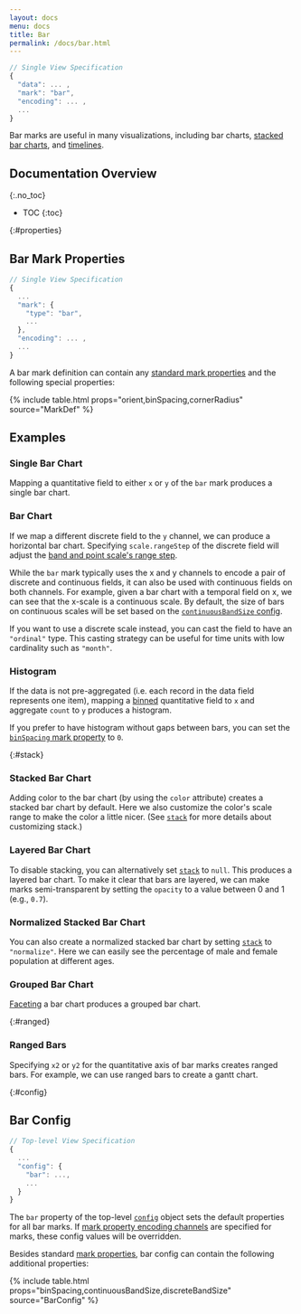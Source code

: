 ```yaml
---
layout: docs
menu: docs
title: Bar
permalink: /docs/bar.html
---
```


```js
// Single View Specification
{
  "data": ... ,
  "mark": "bar",
  "encoding": ... ,
  ...
}
```

Bar marks are useful in many visualizations, including bar charts, [stacked bar charts](#stack), and [timelines](#ranged).

## Documentation Overview

{:.no_toc}

<!-- prettier-ignore -->
- TOC
{:toc}

{:#properties}

## Bar Mark Properties

```js
// Single View Specification
{
  ...
  "mark": {
    "type": "bar",
    ...
  },
  "encoding": ... ,
  ...
}
```

A bar mark definition can contain any [standard mark properties](mark.html#mark-def) and the following special properties:

{% include table.html props="orient,binSpacing,cornerRadius" source="MarkDef" %}

## Examples

### Single Bar Chart

Mapping a quantitative field to either `x` or `y` of the `bar` mark produces a single bar chart.

<span class="vl-example" data-name="bar_1d"></span>

### Bar Chart

If we map a different discrete field to the `y` channel, we can produce a horizontal bar chart. Specifying `scale.rangeStep` of the discrete field will adjust the [band and point scale's range step](scale.html#band).

<span class="vl-example" data-name="bar_aggregate"></span>

While the `bar` mark typically uses the x and y channels to encode a pair of discrete and continuous fields, it can also be used with continuous fields on both channels. For example, given a bar chart with a temporal field on x, we can see that the x-scale is a continuous scale. By default, the size of bars on continuous scales will be set based on the [`continuousBandSize` config](#config).

<span class="vl-example" data-name="bar_month_temporal"></span>

If you want to use a discrete scale instead, you can cast the field to have an `"ordinal"` type. This casting strategy can be useful for time units with low cardinality such as `"month"`.

<span class="vl-example" data-name="bar_month"></span>

### Histogram

If the data is not pre-aggregated (i.e. each record in the data field represents one item), mapping a [binned](bin.html) quantitative field to `x` and aggregate `count` to `y` produces a histogram.

<span class="vl-example" data-name="histogram"></span>

If you prefer to have histogram without gaps between bars, you can set the [`binSpacing` mark property](#properties) to `0`.

<span class="vl-example" data-name="histogram_no_spacing"></span>

{:#stack}

### Stacked Bar Chart

Adding color to the bar chart (by using the `color` attribute) creates a stacked bar chart by default. Here we also customize the color's scale range to make the color a little nicer. (See [`stack`](stack.html) for more details about customizing stack.)

<span class="vl-example" data-name="stacked_bar_population"></span>

### Layered Bar Chart

To disable stacking, you can alternatively set [`stack`](stack.html) to `null`. This produces a layered bar chart. To make it clear that bars are layered, we can make marks semi-transparent by setting the `opacity` to a value between 0 and 1 (e.g., `0.7`).

<span class="vl-example" data-name="bar_layered_transparent"></span>

### Normalized Stacked Bar Chart

<!-- TODO: better explain this -->

You can also create a normalized stacked bar chart by setting [`stack`](stack.html) to `"normalize"`. Here we can easily see the percentage of male and female population at different ages.

<span class="vl-example" data-name="stacked_bar_normalize"></span>

### Grouped Bar Chart

<!-- TODO: better explain this -->

[Faceting](facet.html) a bar chart produces a grouped bar chart.

<span class="vl-example" data-name="bar_grouped"></span>

{:#ranged}

### Ranged Bars

Specifying `x2` or `y2` for the quantitative axis of bar marks creates ranged bars. For example, we can use ranged bars to create a gantt chart.

<span class="vl-example" data-name="bar_gantt"></span>

{:#config}

## Bar Config

```js
// Top-level View Specification
{
  ...
  "config": {
    "bar": ...,
    ...
  }
}
```

The `bar` property of the top-level [`config`](config.html) object sets the default properties for all bar marks. If [mark property encoding channels](encoding.html#mark-prop) are specified for marks, these config values will be overridden.

Besides standard [mark properties](#properties), bar config can contain the following additional properties:

{% include table.html props="binSpacing,continuousBandSize,discreteBandSize" source="BarConfig" %}
